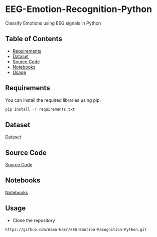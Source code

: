 # EEG-Emotion-Recognition-Python
Classify Emotions using EEG signals in Python

## Table of Contents

- [Requirements](#requirements)
- [Dataset](#Dataset)
- [Source Code](#Source-Code)
- [Notebooks](#Notebooks)
- [Usage](#usage)

## Requirements

You can install the required libraries using pip:

```bash
pip install -r requirements.txt
```
 
## Dataset
[Dataset](https://github.com/Asma-Nasr/EEG-Emotion-Recognition-Python/tree/main/Data)

## Source Code
[Source Code](https://github.com/Asma-Nasr/EEG-Emotion-Recognition-Python/tree/main/src)

## Notebooks
[Notebooks](https://github.com/Asma-Nasr/EEG-Emotion-Recognition-Python/tree/main/Notebooks)

## Usage

- Clone the repository
```bash
https://github.com/Asma-Nasr/EEG-Emotion-Recognition-Python.git
```
